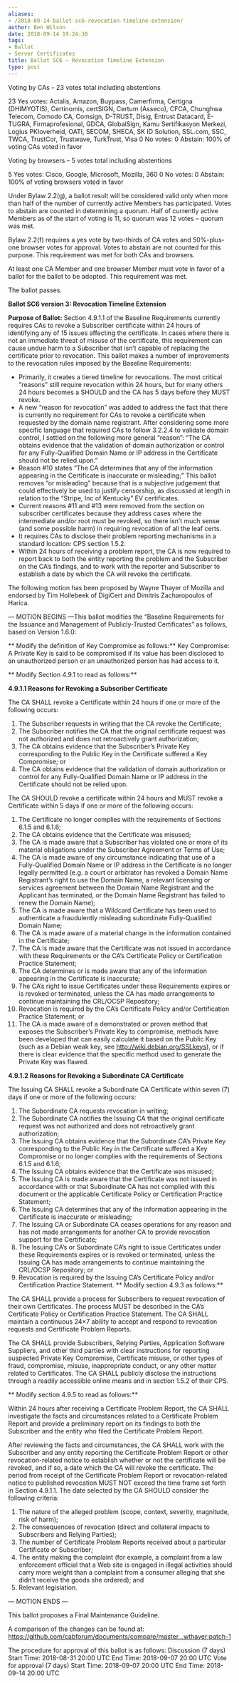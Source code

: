 ```yaml
---
aliases:
- /2018-09-14-ballot-sc6-revocation-timeline-extension/
author: Ben Wilson
date: 2018-09-14 19:24:30
tags:
- Ballot
- Server Certificates
title: Ballot SC6 – Revocation Timeline Extension
type: post
---
```


Voting by CAs – 23 votes total including abstentions

23 Yes votes: Actalis, Amazon, Buypass, Camerfirma, Certigna (DHIMYOTIS), Certinomis, certSIGN, Certum (Asseco), CFCA, Chunghwa Telecom, Comodo CA, Comsign, D-TRUST, Disig, Entrust Datacard, E-TUGRA, Firmaprofesional, GDCA, GlobalSign, Kamu Sertifikasyon Merkezi, Logius PKIoverheid, OATI, SECOM, SHECA, SK ID Solution, SSL.com, SSC, TWCA, TrustCor, Trustwave, TurkTrust, Visa
0 No votes:
0 Abstain:
100% of voting CAs voted in favor

Voting by browsers – 5 votes total including abstentions

5 Yes votes: Cisco, Google, Microsoft, Mozilla, 360
0 No votes:
0 Abstain:
100% of voting browsers voted in favor

Under Bylaw 2.2(g), a ballot result will be considered valid only when more than half of the number of currently active Members has participated. Votes to abstain are counted in determining a quorum. Half of currently active Members as of the start of voting is 11, so quorum was 12 votes – quorum was met.

Bylaw 2.2(f) requires a yes vote by two-thirds of CA votes and 50%-plus-one browser votes for approval. Votes to abstain are not counted for this purpose. This requirement was met for both CAs and browsers.

At least one CA Member and one browser Member must vote in favor of a ballot for the ballot to be adopted. This requirement was met.

The ballot passes.

**Ballot SC6 version 3: Revocation Timeline Extension**

**Purpose of Ballot:**
Section 4.9.1.1 of the Baseline Requirements currently requires CAs to revoke a Subscriber certificate within 24 hours of identifying any of 15 issues affecting the certificate. In cases where there is not an immediate threat of misuse of the certificate, this requirement can cause undue harm to a Subscriber that isn’t capable of replacing the certificate prior to revocation. This ballot makes a number of improvements to the revocation rules imposed by the Baseline Requirements:

- Primarily, it creates a tiered timeline for revocations. The most critical “reasons” still require revocation within 24 hours, but for many others 24 hours becomes a SHOULD and the CA has 5 days before they MUST revoke.
- A new “reason for revocation” was added to address the fact that there is currently no requirement for CAs to revoke a certificate when requested by the domain name registrant. After considering some more specific language that required CAs to follow 3.2.2.4 to validate domain control, I settled on the following more general “reason”: “The CA obtains evidence that the validation of domain authorization or control for any Fully-Qualified Domain Name or IP address in the Certificate should not be relied upon.”
- Reason #10 states “The CA determines that any of the information appearing in the Certificate is inaccurate or misleading;” This ballot removes “or misleading” because that is a subjective judgement that could effectively be used to justify censorship, as discussed at length in relation to the “Stripe, Inc of Kentucky” EV certificates.
- Current reasons #11 and #13 were removed from the section on subscriber certificates because they address cases where the intermediate and/or root must be revoked, so there isn’t much sense (and some possible harm) in requiring revocation of all the leaf certs.
- It requires CAs to disclose their problem reporting mechanisms in a standard location: CPS section 1.5.2.
- Within 24 hours of receiving a problem report, the CA is now required to report back to both the entity reporting the problem and the Subscriber on the CA’s findings, and to work with the reporter and Subscriber to establish a date by which the CA will revoke the certificate.

The following motion has been proposed by Wayne Thayer of Mozilla and endorsed by Tim Hollebeek of DigiCert and Dimitris Zacharopoulos of Harica.

— MOTION BEGINS —This ballot modifies the “Baseline Requirements for the Issuance and Management of Publicly-Trusted Certificates” as follows, based on Version 1.6.0:

** Modify the definition of Key Compromise as follows:**
Key Compromise: A Private Key is said to be compromised if its value has been disclosed to an unauthorized person or an unauthorized person has had access to it.

** Modify Section 4.9.1 to read as follows:**

**4.9.1.1 Reasons for Revoking a Subscriber Certificate**

The CA SHALL revoke a Certificate within 24 hours if one or more of the following occurs:

1. The Subscriber requests in writing that the CA revoke the Certificate;
1. The Subscriber notifies the CA that the original certificate request was not authorized and does not retroactively grant authorization;
1. The CA obtains evidence that the Subscriber’s Private Key corresponding to the Public Key in the Certificate suffered a Key Compromise; or
1. The CA obtains evidence that the validation of domain authorization or control for any Fully-Qualified Domain Name or IP address in the Certificate should not be relied upon.

The CA SHOULD revoke a certificate within 24 hours and MUST revoke a Certificate within 5 days if one or more of the following occurs:

1. The Certificate no longer complies with the requirements of Sections 6.1.5 and 6.1.6;
1. The CA obtains evidence that the Certificate was misused;
1. The CA is made aware that a Subscriber has violated one or more of its material obligations under the Subscriber Agreement or Terms of Use;
1. The CA is made aware of any circumstance indicating that use of a Fully-Qualified Domain Name or IP address in the Certificate is no longer legally permitted (e.g. a court or arbitrator has revoked a Domain Name Registrant’s right to use the Domain Name, a relevant licensing or services agreement between the Domain Name Registrant and the Applicant has terminated, or the Domain Name Registrant has failed to renew the Domain Name);
1. The CA is made aware that a Wildcard Certificate has been used to authenticate a fraudulently misleading subordinate Fully-Qualified Domain Name;
1. The CA is made aware of a material change in the information contained in the Certificate;
1. The CA is made aware that the Certificate was not issued in accordance with these Requirements or the CA’s Certificate Policy or Certification Practice Statement;
1. The CA determines or is made aware that any of the information appearing in the Certificate is inaccurate;
1. The CA’s right to issue Certificates under these Requirements expires or is revoked or terminated, unless the CA has made arrangements to continue maintaining the CRL/OCSP Repository;
1. Revocation is required by the CA’s Certificate Policy and/or Certification Practice Statement; or
1. The CA is made aware of a demonstrated or proven method that exposes the Subscriber’s Private Key to compromise, methods have been developed that can easily calculate it based on the Public Key (such as a Debian weak key, see http://wiki.debian.org/SSLkeys), or if there is clear evidence that the specific method used to generate the Private Key was flawed.

**4.9.1.2 Reasons for Revoking a Subordinate CA Certificate**

The Issuing CA SHALL revoke a Subordinate CA Certificate within seven (7) days if one or more of the following occurs:

1. The Subordinate CA requests revocation in writing;
1. The Subordinate CA notifies the Issuing CA that the original certificate request was not authorized and does not retroactively grant authorization;
1. The Issuing CA obtains evidence that the Subordinate CA’s Private Key corresponding to the Public Key in the Certificate suffered a Key Compromise or no longer complies with the requirements of Sections 6.1.5 and 6.1.6;
1. The Issuing CA obtains evidence that the Certificate was misused;
1. The Issuing CA is made aware that the Certificate was not issued in accordance with or that Subordinate CA has not complied with this document or the applicable Certificate Policy or Certification Practice Statement;
1. The Issuing CA determines that any of the information appearing in the Certificate is inaccurate or misleading;
1. The Issuing CA or Subordinate CA ceases operations for any reason and has not made arrangements for another CA to provide revocation support for the Certificate;
1. The Issuing CA’s or Subordinate CA’s right to issue Certificates under these Requirements expires or is revoked or terminated, unless the Issuing CA has made arrangements to continue maintaining the CRL/OCSP Repository; or
1. Revocation is required by the Issuing CA’s Certificate Policy and/or Certification Practice Statement.
   ** Modify section 4.9.3 as follows:**

The CA SHALL provide a process for Subscribers to request revocation of their own Certificates. The process MUST be described in the CA’s Certificate Policy or Certification Practice Statement. The CA SHALL maintain a continuous 24×7 ability to accept and respond to revocation requests and Certificate Problem Reports.

The CA SHALL provide Subscribers, Relying Parties, Application Software Suppliers, and other third parties with clear instructions for reporting suspected Private Key Compromise, Certificate misuse, or other types of fraud, compromise, misuse, inappropriate conduct, or any other matter related to Certificates. The CA SHALL publicly disclose the instructions through a readily accessible online means and in section 1.5.2 of their CPS.

** Modify section 4.9.5 to read as follows:**

Within 24 hours after receiving a Certificate Problem Report, the CA SHALL investigate the facts and circumstances related to a Certificate Problem Report and provide a preliminary report on its findings to both the Subscriber and the entity who filed the Certificate Problem Report.

After reviewing the facts and circumstances, the CA SHALL work with the Subscriber and any entity reporting the Certificate Problem Report or other revocation-related notice to establish whether or not the certificate will be revoked, and if so, a date which the CA will revoke the certificate. The period from receipt of the Certificate Problem Report or revocation-related notice to published revocation MUST NOT exceed the time frame set forth in Section 4.9.1.1. The date selected by the CA SHOULD consider the following criteria:

1. The nature of the alleged problem (scope, context, severity, magnitude, risk of harm);
1. The consequences of revocation (direct and collateral impacts to Subscribers and Relying Parties);
1. The number of Certificate Problem Reports received about a particular Certificate or Subscriber;
1. The entity making the complaint (for example, a complaint from a law enforcement official that a Web site is engaged in illegal activities should carry more weight than a complaint from a consumer alleging that she didn’t receive the goods she ordered); and
1. Relevant legislation.

— MOTION ENDS —

This ballot proposes a Final Maintenance Guideline.

A comparison of the changes can be found at: https://github.com/cabforum/documents/compare/master…wthayer:patch-1

The procedure for approval of this ballot is as follows:
Discussion (7 days)
Start Time: 2018-08-31 20:00 UTC
End Time: 2018-09-07 20:00 UTC
Vote for approval (7 days)
Start Time: 2018-09-07 20:00 UTC
End Time: 2018-09-14 20:00 UTC